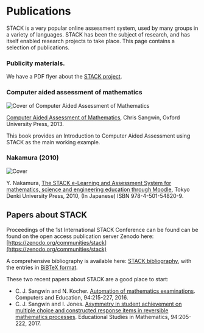 # Publications

STACK is a very popular online assessment system, used by many groups in a variety of languages.  STACK has been the subject of research, and has itself enabled research projects to take place. This page contains a selection of publications.  

### Publicity materials.

We have a PDF flyer about the [STACK project](%CONTENT/2018-STACK.pdf).

### Computer aided assessment of mathematics

![Cover of Computer Aided Assessment of Mathematics](%CONTENT/CAACover.jpg)  

[Computer Aided Assessment of Mathematics](http://ukcatalogue.oup.com/product/9780199660353.do#.UklVZtKSJuc), Chris Sangwin, Oxford University Press, 2013.

This book provides an Introduction to Computer Aided Assessment using STACK as the main working example.

### Nakamura (2010)

![Cover](%CONTENT/NakamuraCover.jpg)

Y. Nakamura, [The STACK e-Learning and Assessment System for mathematics, science and engineering education through Moodle](http://books.rakuten.co.jp/rb/%E6%95%B0%E5%AD%A6e%E3%83%A9%E3%83%BC%E3%83%8B%E3%83%B3%E3%82%B0-%E6%95%B0%E5%BC%8F%E8%A7%A3%E7%AD%94%E8%A9%95%E4%BE%A1%E3%82%B7%E3%82%B9%E3%83%86%E3%83%A0%EF%BC%B3%EF%BC%B4%EF%BC%A1%EF%BC%A3%EF%BC%AB%E3%81%A8%EF%BC%AD%EF%BD%8F%EF%BD%8F%EF%BD%84%EF%BD%8C%EF%BD%85%E3%81%AB%E3%82%88%E3%82%8B-%E4%B8%AD%E6%9D%91%E6%B3%B0%E4%B9%8B-9784501548209/item/6640557/), Tokyo Denki University Press, 2010, (In Japanese) ISBN 978-4-501-54820-9.

## Papers about STACK

Proceedings of the 1st International STACK Conference can be found can be found on the open access publication server Zenodo here: [https://zenodo.org/communities/stack](https://zenodo.org/communities/stack)

A comprehensive bibliography is available here: [STACK bibliography](%CONTENT/stack_publications.pdf), with the entries in [BiBTeX format](%CONTENT/stack.bib).

These two recent papers about STACK are a good place to start:

* C. J. Sangwin and N. Kocher. [Automation of mathematics examinations](https://www.research.ed.ac.uk/portal/files/22213256/2015_11_9_AutomationExaminations.pdf). Computers and Education, 94:215-227, 2016.
* C. J. Sangwin and I. Jones. [Asymmetry in student achievement on multiple choice and constructed response items in reversible mathematics processes](https://dspace.lboro.ac.uk/dspace-jspui/handle/2134/22120). Educational Studies in Mathematics, 94:205-222, 2017.



